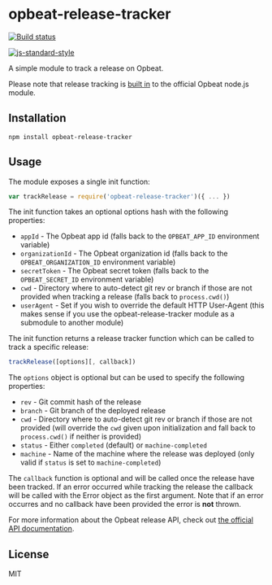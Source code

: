 # opbeat-release-tracker

[![Build status](https://travis-ci.org/watson/opbeat-release-tracker.svg?branch=master)](https://travis-ci.org/watson/opbeat-release-tracker)

[![js-standard-style](https://raw.githubusercontent.com/feross/standard/master/badge.png)](https://github.com/feross/standard)

A simple module to track a release on Opbeat.

Please note that release tracking is [built
in](https://github.com/opbeat/opbeat-node#release-tracking) to the
official Opbeat node.js module.

## Installation

```
npm install opbeat-release-tracker
```

## Usage

The module exposes a single init function:

```js
var trackRelease = require('opbeat-release-tracker')({ ... })
```

The init function takes an optional options hash with the following
properties:

- `appId` - The Opbeat app id (falls back to the `OPBEAT_APP_ID`
  environment variable)
- `organizationId` - The Opbeat organization id (falls back to the
  `OPBEAT_ORGANIZATION_ID` environment variable)
- `secretToken` - The Opbeat secret token (falls back to the
  `OPBEAT_SECRET_ID` environment variable)
- `cwd` - Directory where to auto-detect git rev or branch if those are
  not provided when tracking a release (falls back to `process.cwd()`)
- `userAgent` - Set if you wish to override the default HTTP User-Agent
  (this makes sense if you use the opbeat-release-tracker module as a
  submodule to another module)

The init function returns a release tracker function which can be called
to track a specific release:

```js
trackRelease([options][, callback])
```

The `options` object is optional but can be used to specify the
following properties:

- `rev` - Git commit hash of the release
- `branch` - Git branch of the deployed release
- `cwd` - Directory where to auto-detect git rev or branch if those are
  not provided (will override the `cwd` given upon initialization and
  fall back to `process.cwd()` if neither is provided)
- `status` - Either `completed` (default) or `machine-completed`
- `machine` - Name of the machine where the release was deployed (only
  valid if `status` is set to `machine-completed`)

The `callback` function is optional and will be called once the release
have been tracked. If an error occurred while tracking the release the
callback will be called with the Error object as the first argument.
Note that if an error occurres and no callback have been provided the
error is **not** thrown.

For more information about the Opbeat release API, check out [the
official API
documentation](https://opbeat.com/docs/api/intake/v1/#release-tracking).

## License

MIT
